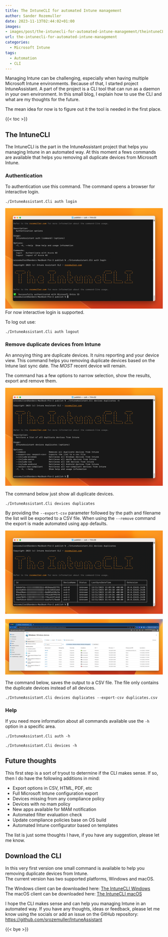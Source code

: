 ```yaml
---
title: The IntuneCLI for automated Intune management
author: Sander Rozemuller
date: 2023-11-13T02:44:02+01:00
images: 
- images/post/the-intunecli-for-automated-intune-management/theintuneCLI.png
url: the-intunecli-for-automated-intune-management
categories:
  - Microsoft Intune
tags:
  - Automation
  - CLI
---
```

Managing Intune can be challenging, especially when having multiple Microsoft Intune environments. Because of that, I started project IntuneAssistant. A part of the project is a CLI tool that can run as a daemon in your own environment. 
In this small blog, I explain how to use the CLI and what are my thoughts for the future. 

The mean idea for now is to figure out it the tool is needed in the first place.

{{< toc >}}

## The IntuneCLI
The IntuneCLI is the part in the IntuneAssistant project that helps you managing Intune in an automated way. 
At this moment a fews commands are available that helps you removing all duplicate devices from Microsoft Intune. 

### Authentication  
To authentication use this command. The command opens a browser for interactive login.  
  
```shell  
./IntuneAssistant.Cli auth login
```  
  
![cliLogin.jpeg](cliLogin.jpeg)  
For now interactive login is supported. 
  
To log out use:  
```
./IntuneAssistant.Cli auth logout
```  

### Remove duplicate devices from Intune
An annoying thing are duplicate devices. It ruins reporting and your device view. This command helps you removing duplicate devices based on the Intune last sync date. The *MOST* recent device will remain.

The command has a few options to narrow selection, show the results, export and remove them.

![duplicatecommand](./duplicate-command.png)

The command below just show all duplicate devices. 
```
./IntuneAssistant.Cli devices duplicates
```

By providing the `--export-csv` parameter followed by the path and filename the list will be exported to a CSV file. 
When using the `--remove` command the export is made automated using app defaults.

![duplicates](duplicates.png)

![duplicates-intune](duplicates-intune.jpeg)

The command below, saves the output to a CSV file. The file only contains the duplicate devices instead of all devices.
```
./IntuneAssistant.Cli devices duplicates --export-csv duplicates.csv
```
### Help  
If you need more information about all commands available use the `-h` option in a specific area.  
  
```  
./IntuneAssistant.Cli auth -h
```  
```  
./IntuneAssistant.Cli devices -h
```


## Future thoughts
This first step is a sort of tryout to determine if the CLI makes sense. If so, then I do have the following additions in mind:

- Export options in CSV, HTML, PDF, etc
- Full Microsoft Intune configuration export
- Devices missing from any compliance policy
- Devices with no mam policy 
- New apps available for MAM notification
- Automated filter evaluation check
- Update compliance policies base on OS build
- Automated Intune configurator based on templates

The list is just some thoughts I have, if you have any suggestion, please let me know.
## Download the CLI
In this very first version one small command is available to help you removing duplicate devices from Intune.  
The current version has two supported platforms, Windows and macOS.  
  
The Windows client can be downloaded here: [The IntuneCLI Windows](https://github.com/srozemuller/IntuneAssistant/tree/main/ClientDownloads/Windows)  
The macOS client can be downloaded here: [The IntuneCLI macOS](https://github.com/srozemuller/IntuneAssistant/tree/main/ClientDownloads/macOS)  


I hope the CLI makes sense and can help you managing Intune in an automated way. If you have any thoughts, ideas or feedback, please let me know using the socials or add an issue on the GitHub repository: https://github.com/srozemuller/IntuneAssistant

{{< bye >}}
